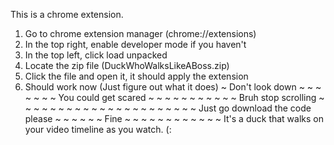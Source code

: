 This is a chrome extension.

1. Go to chrome extension manager (chrome://extensions)
2. In the top right, enable developer mode if you haven't
3. In the top left, click load unpacked
4. Locate the zip file (DuckWhoWalksLikeABoss.zip)
5. Click the file and open it, it should apply the extension
6. Should work now (Just figure out what it does)
~
Don't look down
~ 
~
~
~
~
~
~
You could get scared
~
~
~
~
~
~
~
~
~
~
~
Bruh stop scrolling
~
~
~
~
~
~
~
~
~
~
~
~
~
~
~
~
~
~
~
~
~
~
Just go download the code please
~
~
~
~
~
~
Fine
~
~
~
~
~
~
~
~
~
~
~
~
It's a duck that walks on your video timeline as you watch. (:
